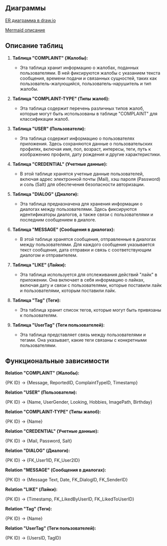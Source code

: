 ## Диаграммы

[ER диаграмма в draw.io](Umlaut.drawio)

[Mermaid описание](https://mermaid.live/edit#pako:eNqVlNFuozAQRX_F8nPTD8gbLd4UlQDCbqVKkZATZhOrgCPbqK0S_n3tQEMgaTfhBeveM55hPHiHVzIHPMWgfMHXipeLCtnnhZIU7feTidyhx3iehF4QMTRFAc1SksQpI-m1oN-CR3PC3hJyKeTJo5nzRjzatYJ7RGVQ8pwFfi_pkheF01PYSmWo4abWvW1ECdrwcovY96o1m5P6f89g4NOgiJdwIemLBjWDKgd1wUwU_D23D9v5oFdKbI2Q1cgJpXwX1Xqkkrxe8Qv0k1wuBeiRGpR8DQk3m17PuQH0IJTZ5Pyrl5dSFiiubLkwaMvotG5q0PcWKfFJxAIvRM3-_n6_a3vdnnNvnsFX5JpzUYykhGv9IVU-kikvzPl5d8Pn23TxzA1r9BqHr4Rmf4KUsswx19CUPMaRf4J3yCBgMieUejNiAy3NbE9p1kmDoJ8_uznljttd0ybQ2g4Cs-sbf4juC8Lg2dXtXn728PZDYwYUi0-og_OfQo_l2JGbB_a6yDw2KIh5M9TIQ6ZugNwrszLtgdsGFN_hElTJRW5vvkPoApsNWB9P7TLn6n2BF5XjeG0k_apWeGpUDXe43ro_qbsrW7H5B0cZgh8)
## Описание таблиц

1. **Таблица "COMPLAINT" (Жалобы):**
    -  Эта таблица хранит информацию о жалобах, поданных пользователями. В ней фиксируются жалобы с указанием текста сообщения, времени подачи и связанных сущностей, таких как пользователь-жалующийся, пользователь-нарушитель и тип жалобы.

2. **Таблица "COMPLAINT-TYPE" (Типы жалоб):**
    -  Эта таблица содержит перечень различных типов жалоб, которые могут быть использованы в таблице "COMPLAINT" для классификации жалоб.

3. **Таблица "USER" (Пользователи):**
    -  Эта таблица содержит информацию о пользователях приложения. Здесь сохраняются данные о пользовательских профилях, включая имя, пол, возраст, интересы, теги, путь к изображению профиля, дату рождения и другие характеристики.

4. **Таблица "CREDENTIAL" (Учетные данные):**
    -  В этой таблице хранятся учетные данные пользователей, включая адрес электронной почты (Mail), хэш пароля (Password) и соль (Salt) для обеспечения безопасности авторизации.

5. **Таблица "DIALOG" (Диалоги):**
    -  Эта таблица предназначена для хранения информации о диалогах между пользователями. Здесь фиксируются идентификаторы диалогов, а также связи с пользователями и последним сообщением в диалоге.

6. **Таблица "MESSAGE" (Сообщения в диалогах):**
    -  В этой таблице хранятся сообщения, отправленные в диалогах между пользователями. Для каждого сообщения указывается текст сообщения, дата отправки и связь с соответствующим диалогом и отправителем.

7. **Таблица "LIKE" (Лайки):**
    -  Эта таблица используется для отслеживания действий "лайк" в приложении. Она включает в себя информацию о лайках, включая дату и связи с пользователями, которые поставили лайк и пользователями, которым поставили лайк.

8. **Таблица "Tag" (Теги):**
   -  Эта таблица хранит список тегов, которые могут быть привязаны к пользователям.

9. **Таблица "UserTag" (Теги пользователей):**
   -  Эта таблица представляет связь между пользователями и тегами. Она указывает, какие теги связаны с конкретными пользователями.

## Функциональные зависимости

**Relation "COMPLAINT" (Жалобы):**

{PK ID} -> {Message, ReportedID, ComplaintTypeID, Timestamp}

**Relation "USER" (Пользователи):**

{PK ID} -> {Name, UserGender, Looking, Hobbies, ImagePath, Birthday}

**Relation "COMPLAINT-TYPE" (Типы жалоб):**

{PK ID} -> {Name}

**Relation "CREDENTIAL" (Учетные данные):**

{PK ID} -> {Mail, Password, Salt}

**Relation "DIALOG" (Диалоги):**

{PK ID} -> {FK_User1ID, FK_User2ID}

**Relation "MESSAGE" (Сообщения в диалогах):**

{PK ID} -> {Message Text, Date, FK_DialogID, FK_SenderID}

**Relation "LIKE" (Лайки):**

{PK ID} -> {Timestamp, FK_LikedByUserID, FK_LikedToUserID}

**Relation "Tag" (Теги):**

{PK ID} -> {Name}

**Relation "UserTag" (Теги пользователей):**

{PK ID} -> {UsersID, TagID}